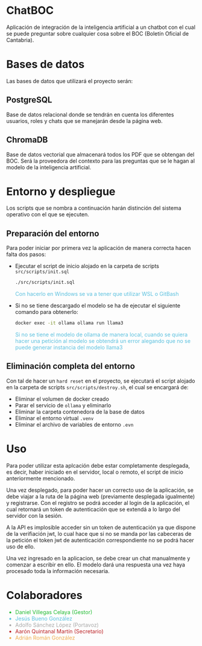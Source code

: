 # ChatBOC

Aplicación de integración de la inteligencia artificial a un chatbot con el cual se puede preguntar sobre cualquier cosa sobre el BOC (Boletín Oficial de Cantabria).

# Bases de datos

Las bases de datos que utilizará el proyecto serán:

## PostgreSQL
Base de datos relacional donde se tendrán en cuenta los diferentes usuarios, roles y chats que se manejarán desde la página web.

## ChromaDB
Base de datos vectorial que almacenará todos los PDF que se obtengan del BOC. Será la proveedora del contexto para las preguntas que se le hagan al modelo de la inteligencia artificial.

# Entorno y despliegue

Los scripts que se nombra a continuación harán distinción del sistema operativo con el que se ejecuten.

## Preparación del entorno

Para poder iniciar por primera vez la aplicación de manera correcta hacen falta dos pasos:

- Ejecutar el script de inicio alojado en la carpeta de scripts `src/scripts/init.sql`
    ```bash
    ./src/scripts/init.sql
    ```
    <p style="color:#5BC0de">Con hacerlo en Windows se va a tener que utilizar WSL o GitBash</p>

- Si no se tiene descargado el modelo se ha de ejecutar el siguiente comando para obtenerlo:
    ```bash
    docker exec -it ollama ollama run llama3
    ```
    <p style="color:#5BC0de">Si no se tiene el modelo de ollama de manera local, cuando se quiera hacer una petición al modelo se obtendrá un error alegando que no se puede generar instancia del modelo llama3</p>

## Eliminación completa del entorno

Con tal de hacer un `hard reset` en el proyecto, se ejecutará el script alojado en la carpeta de scripts `src/scripts/destroy.sh`, el cual se encargará de:

-   Eliminar el volumen de docker creado
-   Parar el servicio de `ollama` y eliminarlo
-   Eliminar la carpeta contenedora de la base de datos
-   Eliminar el entorno virtual `.venv`
-   Eliminar el archivo de variables de entorno `.evn`

# Uso

Para poder utilizar esta aplcación debe estar completamente desplegada, es decir, haber iniciado en el servidor, local o remoto, el script de inicio anteriormente mencionado.

Una vez desplegado, para poder hacer un correcto uso de la aplicación, se debe viajar a la ruta de la página web (previamente desplegada igualmente) y registrarse. Con el registro se podrá acceder al login de la aplicación, el cual retornará un token de autenticación que se extendá a lo largo del servidor con la sesión.

A la API es implosible acceder sin un token de autenticación ya que dispone de la verifiación jwt, lo cual hace que si no se manda por las cabeceras de la petición el token jwt de autenticación correspondiente no se podrá hacer uso de ello.

Una vez ingresado en la aplicacion, se debe crear un chat manualmente y comenzar a escribir en ello. El modelo dará una respuesta una vez haya procesado toda la información necesaria.

# Colaboradores
<ul>
    <li style=color:#22bb33>Daniel Villegas Celaya (Gestor)</li>
    <li style=color:#5bc0de>Jesús Bueno González</li>
    <li style=color:#aaaaaa>Adolfo Sánchez López (Portavoz)</li>
    <li style=color:#bb2124>Aarón Quintanal Martín (Secretario)</li>
    <li style=color:#f0ad4e>Adrián Román González</li>
</ul>